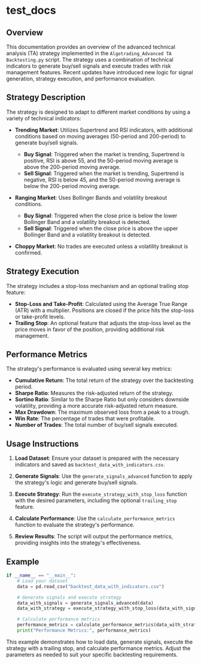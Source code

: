 # test_docs

## Overview

This documentation provides an overview of the advanced technical analysis (TA) strategy implemented in the `Algotrading_Advanced TA Backtesting.py` script. The strategy uses a combination of technical indicators to generate buy/sell signals and execute trades with risk management features. Recent updates have introduced new logic for signal generation, strategy execution, and performance evaluation.

## Strategy Description

The strategy is designed to adapt to different market conditions by using a variety of technical indicators:

- **Trending Market**: Utilizes Supertrend and RSI indicators, with additional conditions based on moving averages (50-period and 200-period) to generate buy/sell signals.
  - **Buy Signal**: Triggered when the market is trending, Supertrend is positive, RSI is above 55, and the 50-period moving average is above the 200-period moving average.
  - **Sell Signal**: Triggered when the market is trending, Supertrend is negative, RSI is below 45, and the 50-period moving average is below the 200-period moving average.

- **Ranging Market**: Uses Bollinger Bands and volatility breakout conditions.
  - **Buy Signal**: Triggered when the close price is below the lower Bollinger Band and a volatility breakout is detected.
  - **Sell Signal**: Triggered when the close price is above the upper Bollinger Band and a volatility breakout is detected.

- **Choppy Market**: No trades are executed unless a volatility breakout is confirmed.

## Strategy Execution

The strategy includes a stop-loss mechanism and an optional trailing stop feature:

- **Stop-Loss and Take-Profit**: Calculated using the Average True Range (ATR) with a multiplier. Positions are closed if the price hits the stop-loss or take-profit levels.
- **Trailing Stop**: An optional feature that adjusts the stop-loss level as the price moves in favor of the position, providing additional risk management.

## Performance Metrics

The strategy's performance is evaluated using several key metrics:

- **Cumulative Return**: The total return of the strategy over the backtesting period.
- **Sharpe Ratio**: Measures the risk-adjusted return of the strategy.
- **Sortino Ratio**: Similar to the Sharpe Ratio but only considers downside volatility, providing a more accurate risk-adjusted return measure.
- **Max Drawdown**: The maximum observed loss from a peak to a trough.
- **Win Rate**: The percentage of trades that were profitable.
- **Number of Trades**: The total number of buy/sell signals executed.

## Usage Instructions

1. **Load Dataset**: Ensure your dataset is prepared with the necessary indicators and saved as `backtest_data_with_indicators.csv`.

2. **Generate Signals**: Use the `generate_signals_advanced` function to apply the strategy's logic and generate buy/sell signals.

3. **Execute Strategy**: Run the `execute_strategy_with_stop_loss` function with the desired parameters, including the optional `trailing_stop` feature.

4. **Calculate Performance**: Use the `calculate_performance_metrics` function to evaluate the strategy's performance.

5. **Review Results**: The script will output the performance metrics, providing insights into the strategy's effectiveness.

## Example

```python
if __name__ == "__main__":
    # Load your dataset
    data = pd.read_csv("backtest_data_with_indicators.csv")

    # Generate signals and execute strategy
    data_with_signals = generate_signals_advanced(data)
    data_with_strategy = execute_strategy_with_stop_loss(data_with_signals, atr_multiplier=2.5, trailing_stop=True)

    # Calculate performance metrics
    performance_metrics = calculate_performance_metrics(data_with_strategy)
    print("Performance Metrics:", performance_metrics)
```

This example demonstrates how to load data, generate signals, execute the strategy with a trailing stop, and calculate performance metrics. Adjust the parameters as needed to suit your specific backtesting requirements.